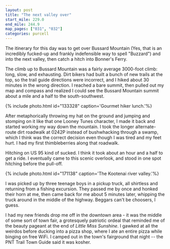 ```yaml
---
layout: post
title: "The next valley over"
start_mile: 229.0
end_mile: 244.9
map_pages: ["031", "032"]
categories: purcell
---
```


The itinerary for this day was to get over Bussard Mountain (Yes, that is an
incredibly fucked-up and frankly indefensible way to spell "Buzzard") and into
the next valley, then catch a hitch into Bonner's Ferry.

The climb up to Bussard Mountain was a fairly average 3000-foot climb: long,
slow, and exhausting. Dirt bikers had built a bunch of new trails at the top, so
the trail guide directions were incorrect, and I hiked about 30 minutes in the
wrong direction. I reached a bare summit, then pulled out my map and compass and
realized I could see the Bussard Mountain summit about a mile and a half to the
south-southwest.

{% include photo.html id="133328" caption='Gourmet hiker lunch.'%}

After metaphorically throwing my hat on the ground and jumping and stomping on
it like that one Looney Tunes character, I made it back and started working my
way down the mountain. I took the longer alternate-route dirt roadwalk at 0242P
instead of bushwhacking through a swamp, which I think was the correct decision
even though I was tired and my feet hurt. I had my first thimbleberries along
that roadwalk.

Hitching on US 95 kind of sucked. I think it took about an hour and a half to
get a ride. I eventually came to this scenic overlook, and stood in one spot
hitching before the pull-off.

{% include photo.html id="171138" caption='The Kootenai river valley.'%}

I was picked up by three teenage boys in a pickup truck, all shirtless and
returning from a fishing excursion. They passed me by once and honked their horn
at me, then came back for me about 5 minutes later, whipping the truck around in
the middle of the highway. Beggars can't be choosers, I guess.

I had my new friends drop me off in the downtown area - it was the middle of
some sort of town fair, a grotesquely patriotic ordeal that reminded me of the
beauty pageant at the end of *Little Miss Sunshine*. I gawked at all the weirdos
before ducking into a pizza shop, where I ate an entire pizza while binging on
free WiFi. I camped out in the town's fairground that night -- the PNT Trail
Town Guide said it was kosher.

